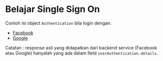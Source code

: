 # Belajar Single Sign On #

Contoh isi object `Authentication` bila login dengan:

* [Facebook](docs/facebook-oauth-output.md)
* [Google](docs/google-oauth-output.md)

Catatan : response asli yang didapatkan dari backend service (Facebook atau Google) hanyalah yang ada dalam field `userAuthentication.details`.
